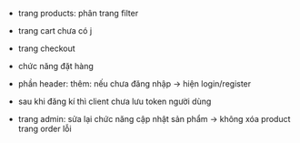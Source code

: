- trang products:
    phân trang
    filter

- trang cart chưa có j

- trang checkout

- chức năng đặt hàng


- phần header:
    thêm: nếu chưa đăng nhập -> hiện login/register

- sau khi đăng kí thì client chưa lưu token người dùng

- trang admin:
    sửa lại chức năng cập nhật sản phẩm -> không xóa product
    trang order lỗi